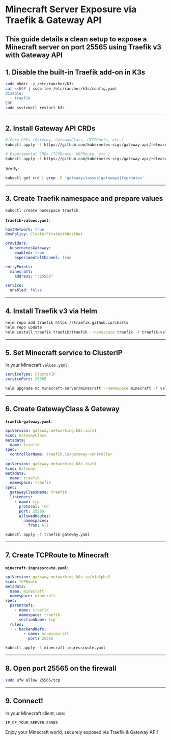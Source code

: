 # Minecraft Server Exposure via Traefik & Gateway API

This guide details a clean setup to expose a Minecraft server on port 25565 using Traefik v3 with Gateway API
---

## 1. Disable the built-in Traefik add‑on in K3s
```bash
sudo mkdir -p /etc/rancher/k3s
cat <<EOF | sudo tee /etc/rancher/k3s/config.yaml
disable:
  - traefik
EOF
sudo systemctl restart k3s
````

---

## 2. Install Gateway API CRDs

```bash
# Core CRDs (Gateway, GatewayClass, HTTPRoute, etc.)
kubectl apply -f https://github.com/kubernetes-sigs/gateway-api/releases/download/v1.3.0/standard-install.yaml

# Experimental CRDs (TCPRoute, UDPRoute, etc.)
kubectl apply -f https://github.com/kubernetes-sigs/gateway-api/releases/download/v1.3.0/experimental-install.yaml
```

Verify:

```bash
kubectl get crd | grep -E 'gatewayclasses|gateways|tcproutes'
```

---

## 3. Create Traefik namespace and prepare values

```bash
kubectl create namespace traefik
```

**`traefik-values.yaml`**:

```yaml
hostNetwork: true
dnsPolicy: ClusterFirstWithHostNet

providers:
  kubernetesGateway:
    enabled: true
    experimentalChannel: true

entryPoints:
  minecraft:
    address: ":25565"

service:
  enabled: false
```

---

## 4. Install Traefik v3 via Helm

```bash
helm repo add traefik https://traefik.github.io/charts
helm repo update
helm install traefik traefik/traefik --namespace traefik -f traefik-values.yaml
```

---

## 5. Set Minecraft service to ClusterIP

In your Minecraft `values.yaml`:

```yaml
serviceType: ClusterIP
servicePort: 25565
```

```bash
helm upgrade mc minecraft-server/minecraft --namespace minecraft -f values.yaml
```

---

## 6. Create GatewayClass & Gateway

**`traefik-gateway.yaml`**:

```yaml
apiVersion: gateway.networking.k8s.io/v1
kind: GatewayClass
metadata:
  name: traefik
spec:
  controllerName: traefik.io/gateway-controller
---
apiVersion: gateway.networking.k8s.io/v1
kind: Gateway
metadata:
  name: traefik
  namespace: traefik
spec:
  gatewayClassName: traefik
  listeners:
    - name: tcp
      protocol: TCP
      port: 25565
      allowedRoutes:
        namespaces:
          from: All
```

```bash
kubectl apply -f traefik-gateway.yaml
```

---

## 7. Create TCPRoute to Minecraft

**`minecraft-ingressroute.yaml`**:

```yaml
apiVersion: gateway.networking.k8s.io/v1alpha2
kind: TCPRoute
metadata:
  name: minecraft
  namespace: minecraft
spec:
  parentRefs:
    - name: traefik
      namespace: traefik
      sectionName: tcp
  rules:
    - backendRefs:
        - name: mc-minecraft
          port: 25565
```

```bash
kubectl apply -f minecraft-ingressroute.yaml
```

---

## 8. Open port 25565 on the firewall

```bash
sudo ufw allow 25565/tcp
```

---

## 9. Connect!

In your Minecraft client, use:

```
IP_OF_YOUR_SERVER:25565
```

Enjoy your Minecraft world, securely exposed via Traefik & Gateway API!
